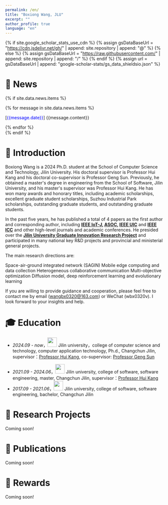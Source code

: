 ```yaml
---
permalink: /en/
title: "Boxiong Wang, JLU"
excerpt: ""
author_profile: true
language: "en"
---
```


{% if site.google_scholar_stats_use_cdn %}
{% assign gsDataBaseUrl = "https://cdn.jsdelivr.net/gh/" | append: site.repository | append: "@" %}
{% else %}
{% assign gsDataBaseUrl = "https://raw.githubusercontent.com/" | append: site.repository | append: "/" %}
{% endif %}
{% assign url = gsDataBaseUrl | append: "google-scholar-stats/gs_data_shieldsio.json" %}

<span class='anchor' id='-news'></span>

# 🎉 News

{% if site.data.news.items %}
  <div>
  {% for message in site.data.news.items %}
    <p>
      [<span><font color="blue">{{message.date}}</font></span>] {{message.content}}
    </p>
  {% endfor %}
  </div>
{% endif %}

<span class='anchor' id='-about-me'></span>

# 💼 Introduction

Boxiong Wang is a 2024 Ph.D. student at the School of Computer Science and Technology, Jilin University. His doctoral supervisor is Professor Hui Kang and his doctoral co-supervisor is Professor Geng Sun. Previously, he obtained a master's degree in engineering from the School of Software, Jilin University, and his master's supervisor was Professor Hui Kang. He has won many awards and honorary titles, including academic scholarships, excellent graduate student scholarships, Suzhou Industrial Park scholarships, outstanding graduate students, and outstanding graduate students.

In the past five years, he has published a total of 4 papers as the first author and corresponding author, including **<u>IEEE IoT-J</u>, <u>ASOC</u>, <u>IEEE UIC</u>** and **<u>IEEE ICC</u>** and other high-level journals and academic conferences. He presided over the **<u>Jilin University Graduate Innovation Research Project</u>** and participated in many national key R&D projects and provincial and ministerial general projects.

The main research directions are:

Space-air-ground integrated network (SAGIN)
Mobile edge computing and data collection
Heterogeneous collaborative communication
Multi-objective optimization
Diffusion model, deep reinforcement learning and evolutionary learning

If you are willing to provide guidance and cooperation, please feel free to contact me by email (<a href="mailto:wangbx0320@163.com">wangbx0320@163.com</a>) or WeChat (wbx0320v). I look forward to your insights and help.

<span class='anchor' id='-jyjl'></span>

# 🎓 Education
<!-- - *2021.09 - 2024.06*，<a href="https://www.jlu.edu.cn/"><img class="svg" src="/images/jlu-icon.jpg" width="30pt"></a> 吉林大学，计算机科学与技术学院，软件工程，吉林长春，导师：<a href="https://sungeng207.github.io/">孙庚教授</a>
- *2022.10 - 2023.10*，<a href="https://www.sutd.edu.sg/"><img class="svg" src="/images/sutd-icon.png" width="60pt"></a> 新加坡科技设计大学，工程系统设计，新加坡，导师：<a href="https://esd.sutd.edu.sg/people/faculty/lingjie-duan/">Prof. Lingjie Duan</a>
- *2018.09 - 2021.06*，<a href="https://www.jlu.edu.cn/"><img class="svg" src="/images/jlu-icon.jpg" width="30pt"></a> 吉林大学，计算机科学与技术学院，计算机应用技术，硕士，吉林长春，导师：<a href="https://ccst.jlu.edu.cn/info/1367/19083.htm">康辉教授</a>
- *2014.09 - 2018.06*，<a href="https://www.jlu.edu.cn/"><img class="svg" src="/images/jlu-icon.jpg" width="30pt"></a> 吉林大学，软件学院，软件工程，学士，吉林长春 -->
- *2024.09 - now*，<a href="https://www.jlu.edu.cn/"><img class="svg" src="/images/jlu-icon.jpg" width="30pt"></a> Jilin university，college of computer science and technology, computer application technology, Ph.d., Changchun Jilin, supervisor：<a href="https://ccst.jlu.edu.cn/info/1367/20233.htm">Professor Hui Kang</a>, co-supervisor: <a href="https://sungeng207.github.io/">Professor Geng Sun</a>
<!-- - *2022.10 - 2023.10*，<a href="https://www.sutd.edu.sg/"><img class="svg" src="/images/sutd-icon.png" width="60pt"></a> 新加坡科技设计大学，工程系统设计，联合培养，新加坡，导师：<a href="https://esd.sutd.edu.sg/people/faculty/lingjie-duan/">Prof. Lingjie Duan</a> -->
- *2021.09 - 2024.06*，<a href="https://www.jlu.edu.cn/"><img class="svg" src="/images/jlu-icon.jpg" width="30pt"></a> Jilin university, college of software, software engineering, master, Changchun Jilin, supervisor：<a href="https://ccst.jlu.edu.cn/info/1367/20233.htm">Professor Hui Kang</a>
- *2017.09 - 2021.06*，<a href="https://www.jlu.edu.cn/"><img class="svg" src="/images/jlu-icon.jpg" width="30pt"></a> Jilin university, college of software, software engineering, bachelor, Changchun Jilin

<span class='anchor' id='-kyxm'></span>

# 🔬 Research Projects

<!-- ## 项目负责人

1. 国家资助博士后研究人员计划 (C类)，基于分布式异构终端波束成形的地星上行通信优化方法研究，GZC20240592，2024/07-2026/07，24万元，在研，主持。
2. 中国博士后基金面上项目，低空终端上行协作波束成形通信的生成式优化方法研究，2025/01-2026/12，8万，在研，主持。
3. 吉林省教育厅科学研究项目一般项目，基于无人机协作波束成形的空天上行通信优化方法研究，2025/01-2026/12，2.5万元，在研，主持。
4. 吉林大学研究生创新研究项目，蜂群无人机协作波束成形通信关键技术研究，2022028，2022/07-2023/05，0.6万元，已结题，主持。

## 参与人
1. 国家重点研发计划项目，视听触多通道融合的高沉浸式自然人机交互系统，2022YFB4500600，参与课题名称：多模态动作与意图协同感知与呈现技术，2022/10-2025/09，在研，参与。
2. 国家重点研发计划项目，智能司法公开关键技术研究，2018YFC0831706，参与课题名称：司法公开评查技术研究及司法公开综合管理平台原型构建，2018/12-2021/12，已结题，参与。
3. 国家自然科学基金面上项目，卫星物联网地发天收协作波束成形通信理论与优化方法研究，62471200，2025/01-2028/12，在研，参与。
4. 国家自然科学基金面上项目，面向无人机网络协作安全通信的群体智能优化方法研究，62272194，2023/01-2026/12，在研，参与。
5. 吉林省科技发展计划（重点研发）项目，分布式卫星协作波束成形高效数据传输关键技术研究，20230201087GX，2023/01-2025/12，在研，参与。
6. 吉林省科技发展计划项目，20200201166JC，基于云边协同的物联网微服务的研究， 2020/01-2022/12，已结题，参与。
7. 中央引导地方科技发展资金自由探索类基础研究项目，2021Szvup047，未来网络中的信息数据处理成本最小化研究，2021/07-2023/06，已结题，参与。 -->
Coming soon!


<span class='anchor' id='-xscg'></span>

# 📝 Publications

<!-- <div class='paper-box'><div class='paper-box-image'><div><div class="badge">JSAC 2024</div><img src='/images/jsac2024.gif' alt="sym" width="100%"></div></div>
<div class='paper-box-text' markdown="1">

- **<u>Jiahui Li</u>**, Geng Sun**\***, Qingqing Wu**\***, Dusit Niyato, Jiawen Kang, Abbas Jamalipour, Victor C.M. Leung. Collaborative Ground-Space Communications via Evolutionary Multi-objective Deep Reinforcement Learning, *IEEE Journal on Selected Areas in Communications*, 2024. **(IF=13.8) (SCI, 中科院1区，CCF A类期刊)** [[IEEE Xplore]](https://ieeexplore.ieee.org/document/10679228)

</div>
</div>

<div class='paper-box'><div class='paper-box-image'><div><div class="badge">INFOCOM 2024</div><img src='/images/infocom2024.gif' alt="sym" width="100%"></div></div>
<div class='paper-box-text' markdown="1">

-	**<u>Jiahui Li</u>**, Geng Sun**\***, Qingqing Wu, Shuang Liang**\***, Pengfei Wang, Dusit Niyato, Two-Way Aerial Secure Communications via Distributed Collaborative Beamforming under Eavesdropper Collusion, *IEEE International Conference on Computer Communications (IEEE INFOCOM 2024)*. **(CCF A类会议)** [[IEEE Xplore]](https://ieeexplore.ieee.org/document/10621264)

</div>
</div>

<div class='paper-box'><div class='paper-box-image'><div><div class="badge">TMC 2023</div><img src='/images/tmc2023.gif' alt="sym" width="100%"></div></div>
<div class='paper-box-text' markdown="1">

-	**<u>Jiahui Li</u>**, Geng Sun**\***, Lingjie Duan, Qingqing Wu. Multi-Objective Optimization for UAV Swarm-Assisted IoT with Virtual Antenna Arrays, *IEEE Transactions on Mobile Computing*, 2023. **(IF=6.075) (SCI, CCF A类期刊)** [[IEEE Xplore]](https://ieeexplore.ieee.org/document/10195219)

</div>
</div>

<div class='paper-box'><div class='paper-box-image'><div><div class="badge">ToN 2023</div><img src='/images/ton2023.gif' alt="sym" width="100%"></div></div>
<div class='paper-box-text' markdown="1">

-	**<u>Jiahui Li</u>**, Geng Sun**\***, Hui Kang, Aimin Wang, Shuang Liang, Yanheng Liu, Ying Zhang. Multi-Objective Optimization Approaches for Physical Layer Secure Communications Based on Collaborative Beamforming in UAV Networks, *IEEE/ACM Transactions on Networking*, 2023. **(IF=3.796) (SCI, CCF A类期刊)** [[IEEE Xplore]](https://ieeexplore.ieee.org/document/10012331/)

</div>
</div>

<div class='paper-box'><div class='paper-box-image'><div><div class="badge">INFOCOM 2021</div><img src='/images/infocom2021.gif' alt="sym" width="100%"></div></div>
<div class='paper-box-text' markdown="1">

-	**<u>Jiahui Li</u>**, Hui Kang, Geng Sun**\***, Shuang Liang, Yanheng Liu, Ying Zhang, Physical Layer Secure Communications Based on Collaborative Beamforming for UAV Networks: A Multi-objective Optimization Approach, *IEEE International Conference on Computer Communications (IEEE INFOCOM 2021)*. **(CCF A类会议)** [[IEEE Xplore]](https://ieeexplore.ieee.org/document/9488827/)

</div>
</div>

<div class='paper-box'><div class='paper-box-image'><div><div class="badge">JSAC 2021</div><img src='/images/jsac2021.gif' alt="sym" width="100%"></div></div>
<div class='paper-box-text' markdown="1">

-	Geng Sun, **<u>Jiahui Li</u>**, Yanheng Liu, Shuang Liang**\***, Hui Kang**\***. Time and Energy Minimization Communications Based on Collaborative Beamforming for UAV Networks: A Multi-objective Optimization Method, *IEEE Journal on Selected Areas in Communications*, 39(11): 3555 - 3572, 2021. **(IF=11.42) (SCI, 中科院1区, CCF A类期刊)** [[IEEE Xplore]](https://ieeexplore.ieee.org/document/9453812/)
</div>
</div>
- Chuang Zhuang, Geng Sun**\***, **<u>Jiahui Li</u>****\***, Qingqing Wu, Jiacheng Wang, Dusit Niyato, Yuanwei Liu. Multi-objective Aerial Collaborative Secure Communication Optimization via Generative Diffusion Model-enabled Deep Reinforcement Learning, *IEEE Transactions on Mobile Computing*, 2024. **(IF=7.9) (SCI, CCF A类期刊)**
- Saichao Liu, Geng Sun**\***, **<u>Jiahui Li</u>****\***, Shuang Liang, Qingqing Wu, Pengfei Wang, Dusit Niyato. UAV-enabled Collaborative Beamforming via Multi-Agent Deep Reinforcement Learning, *IEEE Transactions on Mobile Computing*, 2024. **(IF=7.9) (SCI, CCF A类期刊)**
- Geng Sun, **<u>Jiahui Li</u>**, Aimin Wang**\***, Qingqing Wu**\***, Zemin Sun, Yanheng Liu. Secure and Energy-Efficient UAV Relay Communications Exploiting Collaborative Beamforming, *IEEE Transactions on Communications*, 70(8), 5401-5416, 2022. **(IF=6.166) (SCI, CCF B类期刊)**
- Geng Sun, **<u>Jiahui Li</u>**, Aimin Wang**\***, Qingqing Wu, Zemin Sun, Yanheng Liu, Shuang Liang. Collaborative Beamforming for UAV Networks Exploiting Swarm Intelligence, *IEEE Wireless Communications*, 29(4): 10-17, 2022. **(IF=11.39) (SCI, 中科院1区)**
- **<u>Jiahui Li</u>**, Geng Sun**\***, Aiming Wang, Xiaoya Zheng, Zhaoyu Chen, Shuang Liang, Yanheng Liu. Multi-objective Sparse Synthesis Optimization of Concentric Circular Antenna Array via Hybrid Evolutionary Computation Approach, *Expert Systems With Applications*, 2023. **(IF=8.665) (SCI, 中科院1区)**
- **<u>Jiahui Li</u>**, Geng Sun**\***, Aiming Wang, Ming Lei, Shuang Liang, Hui Kang, Yanheng Liu. A Many-objective Optimization Charging Scheme for Wireless Rechargeable Sensor Networks via Mobile Charging Vehicles, *Computer Networks*, 215, 109196, 2022. **(IF=4.474) (SCI, CCF B类期刊)**
- **<u>Jiahui Li</u>**, Geng Sun**\***, Shuang Liang, Yuxin Wang, Aimin Wang. Multi-Objective Uplink Data Transmission Optimization for Edge Computing in UAV-Assistant Mobile Wireless Sensor Networks, *Journal of Systems Architecture*, 132, 102744, 2022. **(IF=5.836) (SCI, CCF B类期刊)**
- Xiaoya Zheng, Geng Sun**\***, **<u>Jiahui Li</u>****\***, Shuang Liang, Qingqing Wu, Minghao Yin, Dusit Niyato, Victor C. M. Leung. Reliable and Energy-efficient Communications via Collaborative Beamforming for UAV Networks, *IEEE Transactions on Wireless Communications*, 2024. **(IF=10.400) (SCI, 中科院1区)**
- Shuang Liang, Minghao Yin, Geng Sun**\***, **<u>Jiahui Li</u>****\***. Multi-objective Optimization Approach for Reducing Hovering and Motion Energy Consumptions in UAV-assisted Collaborative Beamforming, *IEEE Internet of Things Journal*, 2023. **(IF=10.600) (SCI, 中科院1区)**
- Hongjuan Li, Hui Kang, Geng Sun**\***, **<u>Jiahui Li</u>****\***, Jiacheng Wang, Xue Wang, Dusit Niyato, Victor C.M. Leung. UAV Virtual Antenna Array Deployment for Uplink Interference Mitigation in Data Collection Networks, *IEEE Internet of Things Journal*, 2024. **(IF=8.200) (SCI, 中科院1区)**
- Shuang Liang, Minhao Yin, Wenwen Xie, Zenmin Sun**\***, **<u>Jiahui Li</u>****\***, Jiacheng Wang, Hongyang Du, UAV-enabled Secure Data Collection and Energy Transfer in IoT via Diffusion Model-enhanced Deep Reinforcement Learning, *IEEE Internet of Things Journal*, 2024. **(IF=8.200) (SCI, 中科院1区)**
- Jiawei Huang, Aimin Wang, Geng Sun**\***, **<u>Jiahui Li</u>****\***, Jiacheng Wang, Hongyang Du, Dusit Niyato. Dual UAV Cluster-Assisted Maritime Physical Layer Secure Communications via Collaborative Beamforming, *IEEE Internet of Things Journal*, 2024. **(IF=8.200) (SCI, 中科院1区)**
- Hongjuan Li, Hui Kang, **<u>Jiahui Li</u>****\***, Yanyun Pang, Geng Sun**\***, Shuang Liang. Single-objective and Multi-objective Mixed-variable Grey Wolf Optimizer for Joint Feature Selection and Classifier Parameter Tuning, *Applied Soft Computing*, 2024. **(IF=8.700) (SCI, 中科院1区)**
- Boxiong Wang, Hui Kang, Geng Sun**\***, **<u>Jiahui Li</u>****\***, Efficient Traffic-based IoT Device Identification Using a Feature Selection Approach with Lévy Flight-based Sine Chaotic Sub-swarm Binary Honey Badger Algorithm, *Applied Soft Computing*, 2024. **(IF=8.700) (SCI, 中科院1区)**
- Shuang Liang, Minghao Yin, Geng Sun**\***, **<u>Jiahui Li</u>****\***, Hongjuan Li, Jiacheng Wang, Dusit Niyato, Victor C.M. Leung. Cooperative Communication via Automated Guided Vehicle and Unmanned Aerial Vehicle: A Distributed Collaborate Beamforming Method, *IEEE Transactions on Intelligent Vehicles*, 2024. **(IF=14.00) (SCI, 中科院1区)**
- Fang Mei, Yuqing Liu, Shuo Gao, **<u>Jiahui Li</u>****\***, Hui Kang\*, Sujin Hou, Geng Sun. Secure and Energy-efficient UAV-assisted Maritime Communication under Multiple Eavesdroppers with Imperfect CSI and Collusion, *Chinese Journal of Aeronautics*, 2024. **(IF=5.3) (SCI, 中科院1区)**
- Long Li, Gaochao Xu, Ziqi Liu, Jiaqi Ge, Wenchao Jiang**\***, **<u>Jiahui Li</u>****\***, Task execution latency minimization for energy-sensitive IoTs in wireless powered mobile edge computing: A DRL-based method, *Computer Network*, 251, 110633, 2024. **(CCF B类期刊)**
- Wenwen Xie, Geng Sun**\***, **<u>Jiahui Li</u>****\***, Xue Wang, Jiacheng Wang, Hongyang Du, Dusit Niyato, IRS-enabled Wireless Power Transfer and Data Collection in UAV-assisted IoT, *IEEE Global Communications Conference (IEEE GLOBECOM 2024)*. **(CCF C类会议)**
- Boxiong Wang, Hui Kang, Geng Sun**\***, **<u>Jiahui Li</u>****\***, IoT Device Identification via A Bio-Inspired Feature Selection Approach, *IEEE International Conference on Communications (IEEE ICC 2023)*. **(CCF C类会议)**
- Chuang Zhang, Geng Sun**\***, **<u>Jiahui Li</u>****\***, Xiaoya Zheng, Bi-objective Optimization for UAV Swarm-enabled Relay Communications via Collaborative Beamforming, *26th International Conference on Computer Supported Cooperative Work in Design (CSCWD 2023)*. **(CCF C类会议)**
- Jiawei Huang, Aimin Wang, Geng Sun**\***, **<u>Jiahui Li</u>****\***, Xiaoya Zheng, Jamming-aided Maritime Physical Layer Encrypted Dual-UAVs Communications Exploiting Collaborative Beamforming, *26th International Conference on Computer Supported Cooperative Work in Design (CSCWD 2023)*. **(CCF C类会议)**
- Zeqian Wei, Hui Kang, Hongjuan Li, Geng Sun**\***, **<u>Jiahui Li</u>****\***, Xinyu Bao, Bo Zhu, Joint Feature Selection and Classifier Parameter Optimization: A Bio-inspired Approach, *The 16th International Conference on Knowledge Science, Engineering and Management (KSEM 2023)*. **(CCF C类会议)**
- Bingtian Li, Hui Kang, Geng Sun**\***, **<u>Jiahui Li</u>****\***, Xinyu Bao, Bo Zhu, Aerial Data Transmission under Disasters: Multi-hop Network Exploiting UAV-enabled Virtual Antenna Arrays, *IEEE Wireless Communications and Networking Conference (IEEE WCNC 2024)*. **(CCF C类会议)**
- Geng Sun, Bei Liu, **<u>Jiahui Li</u>****\***, Shuang Liang, Hongyang Pan, Xiaoya Zheng, Enabling Urban MmWave Communications with UAV-Carried IRS via Deep Reinforcement Learning, *IEEE International Conference on Communications (IEEE ICC 2024)*. **(CCF C类会议)**
- Jiawei Huang, Aimin Wang, Geng Sun**\***, **<u>Jiahui Li</u>****\***, Xiaoya Zheng, Physical Layer Encrypted Maritime Communications Utilizing UAV-enabled Virtual Antenna Array, *IEEE International Conference on Communications (IEEE ICC 2024)*. **(CCF C类会议)** -->
Coming soon!

<!-- <span class='anchor' id='-fmzl'></span>

# 💡 Patent

1. 一种基于虚拟阵列天线协作波束成形的无人机中继通信方法，专利号：ZL202111147066.X，**<u>李家辉</u>**、孙庚、郑晓雅、刘衍珩、梁爽、王爱民
2. 一种无人机蜂群安全通信方法，专利号：ZL202210003107.6，孙庚、郑晓雅、**<u>李家辉</u>**、王爱民、梁爽、刘昭、孙泽敏、刘衍珩
3. 一种无人机辅助的无线传感器网络节点充电选择方法，专利号：ZL202111008945.4，潘弘洋、孙庚、刘衍珩、**<u>李家辉</u>**、梁爽、王爱民、郑晓雅、樊俊松
4. 一种车雾辅助无人机灾后救援任务卸载方法，专利号：ZL202210788909.2，孙庚、何龙、孙泽敏、梁爽、**<u>李家辉</u>**、郑晓雅、张嘉赟
5. 一种提升地面用户通信性能的空中基站部署方法，专利号：ZL202111209135.5，刘玲玲、王爱民、孙庚、吴静、**<u>李家辉</u>**、梁爽、郑婷婷、李琛泽
Coming soon! -->

<span class='anchor' id='-ryjx'></span>

# 🏅 Rewards

<!-- 1. 2023年度宝钢优秀学生奖(研究生) ***(全校3人)***
2. 2024吉林大学十佳博士研究生 ***(研究生最高荣誉，全校10人)***
3. 2023年吉林省普通高校省级优秀大学生
4. 中国商业联合会科学技术奖二等奖 (2023年)：分布式协作波束成形动态多目标优化方法及应用 (9/12)
5. INFOCOM 2021 Student conference award ***(全球70人)***
6. 首届一汽”红旗“奖学金(研究生) ***(奖金5万元)***
7. 王湘浩奖学金 ***(全院1人)***
8. 吉林大学优秀博士学位论文
9. 吉林省、吉林大学优秀硕士学位论文
10. 国家奖学金 (2020年度、2022年度、2023年度)
11. 吉林大学学术业绩奖学金 (2021年度、2022年度、2023年度)
12. 研究生优秀奖学金一等 (2020年度、2022年度、2023年度)
13. 优秀研究生 (2020年度、2022年度、2023年度)
14. 优秀毕业生 (2021年、2024年)
15. 吉林大学第十五届博士生国际学术论坛交通分论坛墙报优秀奖 -->
Coming soon!

<!-- <span class='anchor' id='-xsjz'></span>

# 🏛️ Academic Jobs
1. 中国通信学会会员
2. 《海南大学学报(自然科学版)》青年编委
3. Guest Editor, Electronics, Special Issue on "[Empowering IoT With AI: AIoT for Smart and Autonomous Systems](https://www.mdpi.com/journal/electronics/special_issues/25EZI4E691)"
4. WiOpt 2023 volunteer
5. IEEE WCNC 2024 TPC member
6. ICA3PP 2024 PC member
7. PIMRC 24 PC member
8. 多个顶级期刊与学术会议审稿人
   - IEEE Journal on Selected Areas in Communications
   - IEEE Transactions on Intelligent Transportation Systems
   - IEEE Transactions on Mobile Computing
   - IEEE Transactions on Knowledge and Data Engineering
   - IEEE Transactions on Network Science and Engineering
   - ACM Transactions on Sensor Networks
   - IEEE Internet of Things Journal
   - IEEE Open Journal of the Communications Society
   - SN Computer Science
   - Big Data Research
   - Electronics Letters
   - Computers, Materials & Continua
   - IEEE ICC 2022
   - IEEE SMC 2022, 2023
9. 吉林大学计算机科学与技术学院“研学论道”主讲人 (2021年度、2022年度、2023年度、2024年度)
Coming soon! -->

